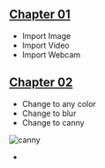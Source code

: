 ## [ Chapter 01](https://github.com/denuwan-yasodhana/computer_vision/blob/main/OpenCV/1.%20Read%20image%2C%20video%2C%20webcam.py)

- Import Image
- Import Video
- Import Webcam

## [ Chapter 02](https://github.com/denuwan-yasodhana/computer_vision/blob/main/OpenCV/Chapter%2002.py)

- Change to any color
- Change to blur
- Change to canny

![canny](https://user-images.githubusercontent.com/110303643/185772852-96a7e64e-d49b-45f3-b244-f14fe256b28f.jpg)

- 
